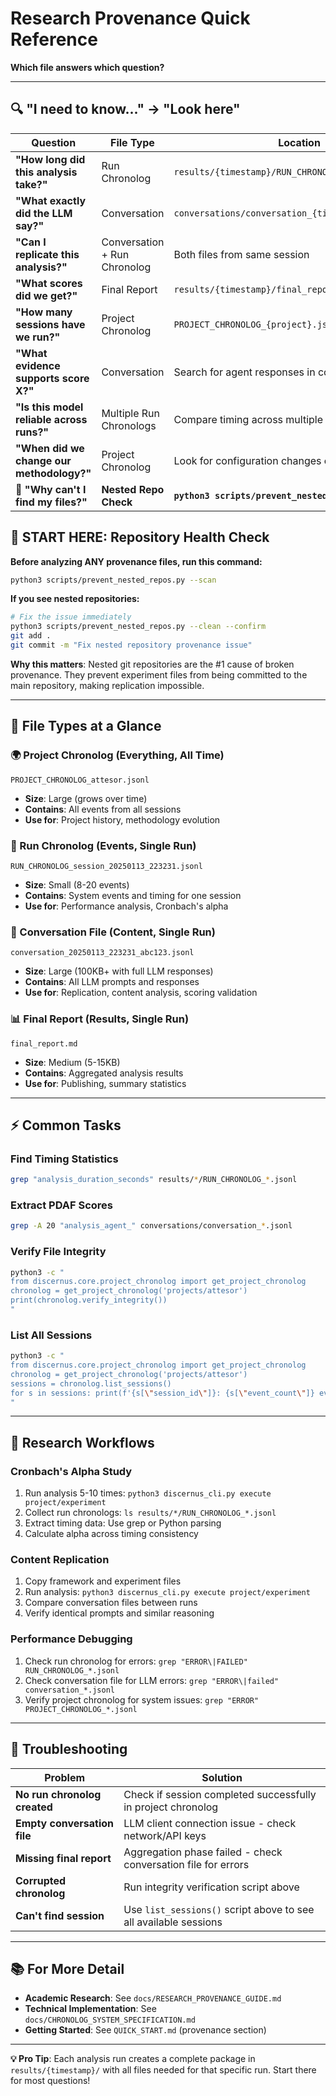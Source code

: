# Research Provenance Quick Reference
**Which file answers which question?**

---

## 🔍 **"I need to know..."** → **"Look here"**

| Question | File Type | Location |
|---|---|---|
| **"How long did this analysis take?"** | Run Chronolog | `results/{timestamp}/RUN_CHRONOLOG_{session}.jsonl` |
| **"What exactly did the LLM say?"** | Conversation | `conversations/conversation_{timestamp}_{id}.jsonl` |
| **"Can I replicate this analysis?"** | Conversation + Run Chronolog | Both files from same session |
| **"What scores did we get?"** | Final Report | `results/{timestamp}/final_report.md` |
| **"How many sessions have we run?"** | Project Chronolog | `PROJECT_CHRONOLOG_{project}.jsonl` |
| **"What evidence supports score X?"** | Conversation | Search for agent responses in conversation file |
| **"Is this model reliable across runs?"** | Multiple Run Chronologs | Compare timing across multiple sessions |
| **"When did we change our methodology?"** | Project Chronolog | Look for configuration changes over time |
| **🚨 "Why can't I find my files?"** | **Nested Repo Check** | **`python3 scripts/prevent_nested_repos.py --scan`** |

## 🚨 **START HERE: Repository Health Check**

**Before analyzing ANY provenance files, run this command:**
```bash
python3 scripts/prevent_nested_repos.py --scan
```

**If you see nested repositories:**
```bash
# Fix the issue immediately
python3 scripts/prevent_nested_repos.py --clean --confirm
git add .
git commit -m "Fix nested repository provenance issue"
```

**Why this matters**: Nested git repositories are the #1 cause of broken provenance. They prevent experiment files from being committed to the main repository, making replication impossible.

---

## 📁 **File Types at a Glance**

### **🌍 Project Chronolog** (Everything, All Time)
```
PROJECT_CHRONOLOG_attesor.jsonl
```
- **Size**: Large (grows over time)
- **Contains**: All events from all sessions
- **Use for**: Project history, methodology evolution

### **🎯 Run Chronolog** (Events, Single Run)  
```
RUN_CHRONOLOG_session_20250113_223231.jsonl
```
- **Size**: Small (8-20 events)
- **Contains**: System events and timing for one session
- **Use for**: Performance analysis, Cronbach's alpha

### **💬 Conversation File** (Content, Single Run)
```
conversation_20250113_223231_abc123.jsonl  
```
- **Size**: Large (100KB+ with full LLM responses)
- **Contains**: All LLM prompts and responses
- **Use for**: Replication, content analysis, scoring validation

### **📊 Final Report** (Results, Single Run)
```
final_report.md
```
- **Size**: Medium (5-15KB)
- **Contains**: Aggregated analysis results
- **Use for**: Publishing, summary statistics

---

## ⚡ **Common Tasks**

### **Find Timing Statistics**
```bash
grep "analysis_duration_seconds" results/*/RUN_CHRONOLOG_*.jsonl
```

### **Extract PDAF Scores**
```bash
grep -A 20 "analysis_agent_" conversations/conversation_*.jsonl
```

### **Verify File Integrity**
```bash
python3 -c "
from discernus.core.project_chronolog import get_project_chronolog
chronolog = get_project_chronolog('projects/attesor')
print(chronolog.verify_integrity())
"
```

### **List All Sessions**
```bash
python3 -c "
from discernus.core.project_chronolog import get_project_chronolog
chronolog = get_project_chronolog('projects/attesor')
sessions = chronolog.list_sessions()
for s in sessions: print(f'{s[\"session_id\"]}: {s[\"event_count\"]} events')
"
```

---

## 🧪 **Research Workflows**

### **Cronbach's Alpha Study**
1. Run analysis 5-10 times: `python3 discernus_cli.py execute project/experiment`
2. Collect run chronologs: `ls results/*/RUN_CHRONOLOG_*.jsonl`
3. Extract timing data: Use grep or Python parsing
4. Calculate alpha across timing consistency

### **Content Replication**
1. Copy framework and experiment files
2. Run analysis: `python3 discernus_cli.py execute project/experiment` 
3. Compare conversation files between runs
4. Verify identical prompts and similar reasoning

### **Performance Debugging**
1. Check run chronolog for errors: `grep "ERROR\|FAILED" RUN_CHRONOLOG_*.jsonl`
2. Check conversation file for LLM errors: `grep "ERROR\|failed" conversation_*.jsonl`
3. Verify project chronolog for system issues: `grep "ERROR" PROJECT_CHRONOLOG_*.jsonl`

---

## 🚨 **Troubleshooting**

| Problem | Solution |
|---|---|
| **No run chronolog created** | Check if session completed successfully in project chronolog |
| **Empty conversation file** | LLM client connection issue - check network/API keys |
| **Missing final report** | Aggregation phase failed - check conversation file for errors |
| **Corrupted chronolog** | Run integrity verification script above |
| **Can't find session** | Use `list_sessions()` script above to see all available sessions |

---

## 📚 **For More Detail**

- **Academic Research**: See `docs/RESEARCH_PROVENANCE_GUIDE.md`
- **Technical Implementation**: See `docs/CHRONOLOG_SYSTEM_SPECIFICATION.md`
- **Getting Started**: See `QUICK_START.md` (provenance section)

---

**💡 Pro Tip**: Each analysis run creates a complete package in `results/{timestamp}/` with all files needed for that specific run. Start there for most questions! 